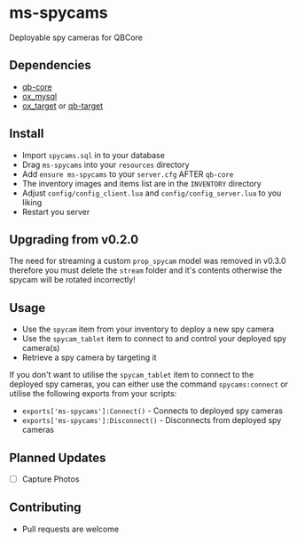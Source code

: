 # ms-spycams
 Deployable spy cameras for QBCore


## Dependencies
* [qb-core](https://github.com/qbcore-framework/qb-core)
* [ox_mysql](https://github.com/overextended/oxmysql)
* [ox_target](https://github.com/overextended/ox_target) or [qb-target](https://github.com/qbcore-framework/qb-target)


## Install
* Import `spycams.sql` in to your database
* Drag `ms-spycams` into your `resources` directory
* Add `ensure ms-spycams` to your  `server.cfg` AFTER `qb-core`
* The inventory images and items list are in the `INVENTORY` directory
* Adjust `config/config_client.lua` and `config/config_server.lua` to you liking
* Restart you server

## Upgrading from v0.2.0
The need for streaming a custom `prop_spycam` model was removed in v0.3.0 therefore you must delete the `stream` folder and it's contents otherwise the spycam will be rotated incorrectly!


## Usage
* Use the `spycam` item from your inventory to deploy a new spy camera
* Use the `spycam_tablet` item to connect to and control your deployed spy camera(s)
* Retrieve a spy camera by targeting it

If you don't want to utilise the `spycam_tablet` item to connect to the deployed spy cameras, you can either use the command `spycams:connect` or utilise the following exports from your scripts:

* `exports['ms-spycams']:Connect()` - Connects to deployed spy cameras
* `exports['ms-spycams']:Disconnect()` - Disconnects from deployed spy cameras

## Planned Updates
- [ ] Capture Photos

## Contributing
* Pull requests are welcome
